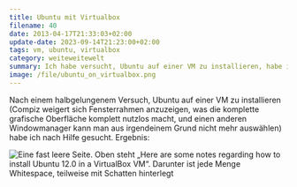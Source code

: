 ```yaml
---
title: Ubuntu mit Virtualbox
filename: 40
date: 2013-04-17T21:33:03+02:00
update-date: 2023-09-14T21:23:00+02:00
tags: vm, ubuntu, virtualbox
category: weiteweitewelt
summary: Ich habe versucht, Ubuntu auf einer VM zu installieren, habe ich im Internet Tipps gefunden, die… eher weniger hilfreich waren.
image: /file/ubuntu_on_virtualbox.png
---
```


Nach einem halbgelungenem Versuch, Ubuntu auf einer VM zu installieren (Compiz weigert sich Fensterrahmen anzuzeigen, was die komplette grafische Oberfläche komplett nutzlos macht, und einen anderen Windowmanager kann man aus irgendeinem Grund nicht mehr auswählen) habe ich nach Hilfe gesucht. Ergebnis:

![Eine fast leere Seite. Oben steht „Here are some notes regarding how to install Ubuntu 12.0 in a VirtualBox VM“. Darunter ist jede Menge Whitespace, teilweise mit Schatten hinterlegt](/file/ubuntu_on_virtualbox.png)
